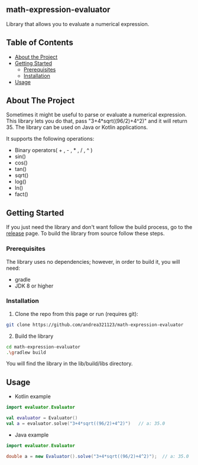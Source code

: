 <p align="center">
  <h2>math-expression-evaluator</h2>
  <p>
    Library that allows you to evaluate a numerical expression.
  </p>
</p>


<!-- TABLE OF CONTENTS -->
## Table of Contents

* [About the Project](#about-the-project)
* [Getting Started](#getting-started)
  * [Prerequisites](#prerequisites)
  * [Installation](#installation)
* [Usage](#usage)

<!-- ABOUT THE PROJECT -->
## About The Project

Sometimes it might be useful to parse or evaluate a numerical expression. This library lets you do that, pass "3+4*sqrt((96/2)+4^2)" and it will return 35. The library can be used on Java or Kotlin applications.

It supports the following operations:
* Binary operators( + , - , * , / , ^ )
* sin()
* cos()
* tan()
* sqrt()
* log()
* ln()
* fact()

<!-- GETTING STARTED -->
## Getting Started

If you just need the library and don't want follow the build process, go to the <a href="https://github.com/andrea321123/math-expression-evaluator/releases">release</a> page.
To build the library from source follow these steps.

### Prerequisites

The library uses no dependencies; however, in order to build it, you will need:
* gradle
* JDK 8 or higher

### Installation

1. Clone the repo from this page or run (requires git):
```sh
git clone https://github.com/andrea321123/math-expression-evaluator
```
2. Build the library
```sh
cd math-expression-evaluator
.\gradlew build
```
You will find the library in the lib/build/libs directory.

<!-- USAGE EXAMPLES -->
## Usage

* Kotlin example
```Kotlin
import evaluator.Evaluator

val evaluator = Evaluator()
val a = evaluator.solve("3+4*sqrt((96/2)+4^2)")   // a: 35.0
```

* Java example
```Java
import evaluator.Evaluator

double a = new Evaluator().solve("3+4*sqrt((96/2)+4^2)");  // a: 35.0
```
